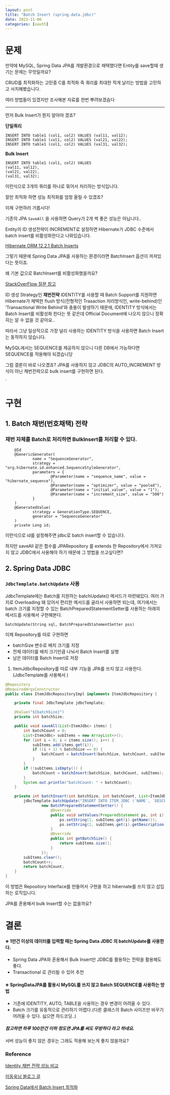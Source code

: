 ```yaml
---
layout: post
title: "Batch Insert (spring.data.jdbc)"
date: 2023-11-06
categories: [oauth]
---
```


# 문제

만약에 MySQL, Spring Data JPA를 개발환경으로 채택했다면 Entity를 save할때 생기는 문제는 무엇일까요?

CRUD를 최적화하는 고민중 C를 최적화 즉 쿼리를 최대한 적게 날리는 방법을 고민하고 서치해봤습니다.

여러 방법들이 있겠지만 조사해본 자료를 한번 뿌려보겠슴다

---

먼저 Bulk Insert가 뭔지 알아야 겠죠?

**단일쿼리**

```
INSERT INTO table1 (col1, col2) VALUES (val11, val12);
INSERT INTO table1 (col1, col2) VALUES (val21, val22);
INSERT INTO table1 (col1, col2) VALUES (val31, val32);

```

**Bulk Insert**

```
INSERT INTO table1 (col1, col2) VALUES
(val11, val12),
(val21, val22),
(val31, val32);

```

이런식으로 3개의 쿼리를 하나로 묶어서 처리하는 방식입니다.

잘만 최적화 하면 성능 최적화를 엄청 올릴 수 있겠죠?

이제 구현하러 가봅시다!

기존의 JPA `SaveAll` 을 사용하면 Query가 2개 썩 좋은 성능은 아닙니다..

Entity의 ID 생성전략이 INCREMENT로 설정하면 Hibernate가 JDBC 수준에서 batch insert를 비활성화한다고 나와있습니다.

[Hibernate ORM 12.2.1 Batch Inserts](https://docs.jboss.org/hibernate/orm/5.4/userguide/html_single/Hibernate_User_Guide.html#batch-session-batch-insert)

그렇기 때문에 Spring Data JPA를 사용하는 환경이라면 BatchInsert 옵션이 꺼져있다는 뜻이죠.

왜 기본 값으로 BatchInsert를 비활성화했을까요?

[StackOverFlow 질문 참고](https://stackoverflow.com/questions/27697810/why-does-hibernate-disable-insert-batching-when-using-an-identity-identifier-gen)

ID 생성 Strategy인 **채번전략** IDENTITY를 사용할 때 Batch Support를 지원하면 Hibernate가 채택한 flush 방식(전형적인 Trasaction 처리방식인, write-behind)인 ‘Transactional Write Behind’와 충돌이 발생하기 때문에, IDENTITY 방식에서는 Batch Insert를 비활성화 한다는 뜻 같은데 Official Document에 나오지 않으니 정확히는 알 수 없을 것 같아요..

따라서 그냥 일상적으로 가장 널리 사용하는 IDENTITY 방식을 사용하면 Batch Insert는 동작하지 않습니다.

MySQL에서는 SEQUENCE를 제공하지 않으니 다른 DB에서 가능하다면 SEQUENCE를 적용해야 되겠습니당

그럼 결론이 바로 나오곘죠? JPA를 사용하지 않고 JDBC의 AUTO\_INCREMENT 방식이 아닌 채번전략으로 bulk insert를 구현하면 된다.

`

# 구현
## 1. Batch 채번(번호채택) 전략
### 채번 자체를 Batch로 처리하면 BulkInsert를 처리할 수 있다.

```
    @Id
    @GenericGenerator(
            name = "SequenceGenerator",
            strategy = "org.hibernate.id.enhanced.SequenceStyleGenerator",
            parameters = {
                    @Parameter(name = "sequence_name", value = "hibernate_sequence"),
                    @Parameter(name = "optimizer", value = "pooled"),
                    @Parameter(name = "initial_value", value = "1"),
                    @Parameter(name = "increment_size", value = "500")
            }
    )
    @GeneratedValue(
            strategy = GenerationType.SEQUENCE,
            generator = "SequenceGenerator"
    )
    private Long id;

```

이런식으로 id를 설정해주면 jdbc로 batch insert할 수 있습니다.

하지만 saveAll 같은 함수를 JPARepository 를 extends 한 Repository에서 가져오지 않고 JDBC에서 사용해야 하기 때문에 그 방법을 쓰고싶다면?

## 2. Spring Data JDBC
### `JdbcTemplate.batchUpdate` 사용

JdbcTemplate에는 Batch를 지원하는 batchUpdate() 메서드가 마련돼있다. 여러 가지로 Overloading 돼 있어서 편리한 메서드를 골라서 사용하면 되는데, 여기에서는 batch 크기를 지정할 수 있는 BatchPreparedStatementSetter를 사용하는 아래의 메서드를 사용해서 구현해본다.

`batchUpdate(String sql, BatchPreparedStatementSetter pss)`

이제 Repository를 따로 구현하면

- batchSize 변수로 배치 크기를 지정
- 전체 데이터를 배치 크기만큼 나눠서 Batch Insert를 실행
- 남은 데이터를 Batch Insert로 저장
1. ItemJdbcRepository를 따로 내부 기능을 JPA를 쓰지 않고 사용한다. (JdbcTemplate를 사용해서 )

```java
@Repository
@RequiredArgsConstructor
public class ItemJdbcRepositoryImpl implements ItemJdbcRepository {

    private final JdbcTemplate jdbcTemplate;

    @Value("${batchSize}")
    private int batchSize;

    public void saveAll(List<ItemJdbc> items) {
        int batchCount = 0;
        List<ItemJdbc> subItems = new ArrayList<>();
        for (int i = 0; i < items.size(); i++) {
            subItems.add(items.get(i));
            if ((i + 1) % batchSize == 0) {
                batchCount = batchInsert(batchSize, batchCount, subItems);
            }
        }
        if (!subItems.isEmpty()) {
            batchCount = batchInsert(batchSize, batchCount, subItems);
        }
        System.out.println("batchCount: " + batchCount);
    }

    private int batchInsert(int batchSize, int batchCount, List<ItemJdbc> subItems) {
        jdbcTemplate.batchUpdate("INSERT INTO ITEM_JDBC (`NAME`, `DESCRIPTION`) VALUES (?, ?)",
                new BatchPreparedStatementSetter() {
                    @Override
                    public void setValues(PreparedStatement ps, int i) throws SQLException {
                        ps.setString(1, subItems.get(i).getName());
                        ps.setString(2, subItems.get(i).getDescription());
                    }
                    @Override
                    public int getBatchSize() {
                        return subItems.size();
                    }
                });
        subItems.clear();
        batchCount++;
        return batchCount;
    }
}

```

이 방법은 Repository Interface를 만들어서 구현을 하고 hibernate를 쓰지 않고 삽입하는 로직입니다.

JPA를 혼용해서 bulk Insert할 수는 없을까요?

# 결론

#### ※ 1만건 이상의 데이터를 입력할 때는 Spring Data JDBC 의 batchUpdate를 사용한다.
 - Spring Data JPA와 혼용해서 Bulk Insert만 JDBC를 활용하는 전략을 활용해도 좋다.
 - Transactional 로 관리될 수 있어 추천
#### ※ SpringDataJPA를 활용시 MySQL를 쓰지 않고 Batch SEQUENCE를 사용하는 방법
- 기존에 IDENTITY, AUTO, TABLE을 사용하는 경우 변경이 어려울 수 있다.
- Batch 크기를 유동적으로 관리하기 어렵다.(다른 클래스의 Batch 사이즈만 바꾸기 어려울 수 있다. 싫으면 하드코딩..)

#### _참고하면 하루 100만건 이하 정도면 JPA를 써도 무방하다 라고 하네요._
서버 성능이 좋지 않은 경우는 그래도 적용해 보는게 좋지 않을까요?

### Reference

[Identity 채번 전략 성능 비교](https://github.com/HomoEfficio/dev-tips/blob/master/JPA-GenerationType-%EB%B3%84-INSERT-%EC%84%B1%EB%8A%A5-%EB%B9%84%EA%B5%90.md)

[이동욱님 블로그 글](https://jojoldu.tistory.com/558)

[Spring Data에서 Batch Insert 최적화](https://homoefficio.github.io/2020/01/25/Spring-Data%EC%97%90%EC%84%9C-Batch-Insert-%EC%B5%9C%EC%A0%81%ED%99%94/)